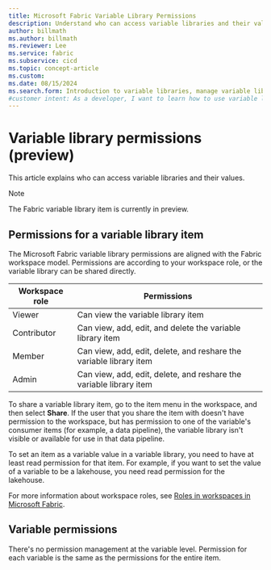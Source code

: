 ```yaml
---
title: Microsoft Fabric Variable Library Permissions
description: Understand who can access variable libraries and their values.
author: billmath
ms.author: billmath
ms.reviewer: Lee
ms.service: fabric
ms.subservice: cicd
ms.topic: concept-article
ms.custom:
ms.date: 08/15/2024
ms.search.form: Introduction to variable libraries, manage variable libraries, variable library permissions, variable types
#customer intent: As a developer, I want to learn how to use variable libraries and who has permission to view and edit them.
---
```


# Variable library permissions (preview)

This article explains who can access variable libraries and their values.

> [!NOTE]
> The Fabric variable library item is currently in preview.

## Permissions for a variable library item

The Microsoft Fabric variable library permissions are aligned with the Fabric workspace model. Permissions are according to your workspace role, or the variable library can be shared directly.

Workspace role | Permissions
---------------|------------
Viewer | Can view the variable library item
Contributor | Can view, add, edit, and delete the variable library item
Member | Can view, add, edit, delete, and reshare the variable library item
Admin | Can view, add, edit, delete, and reshare the variable library item

To share a variable library item, go to the item menu in the workspace, and then select **Share**. If the user that you share the item with doesn't have permission to the workspace, but has permission to one of the variable's consumer items (for example, a data pipeline), the variable library isn't visible or available for use in that data pipeline.

To set an item as a variable value in a variable library, you need to have at least read permission for that item. For example, if you want to set the value of a variable to be a lakehouse, you need read permission for the lakehouse.

For more information about workspace roles, see [Roles in workspaces in Microsoft Fabric](../../get-started/roles-workspaces.md).

## Variable permissions

There's no permission management at the variable level. Permission for each variable is the same as the permissions for the entire item.
